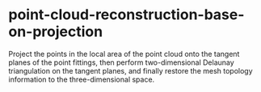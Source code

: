 # point-cloud-reconstruction-base-on-projection
Project the points in the local area of the point cloud onto the tangent planes of the point fittings, then perform two-dimensional Delaunay triangulation on the tangent planes, and finally restore the mesh topology information to the three-dimensional space.
